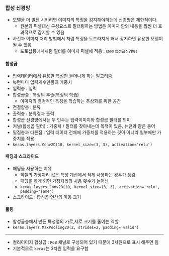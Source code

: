 ### 합성 신경망
- 모델을 더 발전 시키려면 이미지의 특징을 감지해야하는데 신경망은 제한적이다.
  - 원본의 픽셀대신 구성요소로 필터링하는 방법은 이미지 안의 내용을 훨씬 더 효과적으로 감지할 수 있음
- 사진과 이미지 처리 방법에서 처럼 특징을 도드라지게 해서 감지하면 유용한 모델이 될 수 있음
  - 포토샵등에서처럼 필터를 이미지 픽셀에 적용 : `CNN(합성곱신경망)`

#### 합성곱
- 입력데이터에서 유용한 특성만 들어나게 하는 알고리즘
- 뉴런마다 입력개수만큼의 가중치
- 입력층 : 입력
- 합성곱층 : 특징의 추출(특징의 학습)
  - 이미지의 결정적인 특징을 학습하는 추상화를 위한 공간
- 전결합층 : 분류
- 출력층 : 분류결과 출력 
- 합성곱 신경망에서는 두 인수는 입력이미지와 합성곱 필터를 의미
- 커널(합성곱 필터) : 가중치 / 필터를 찾아내는데 목적이 있음, 뉴런과 같은 용어
- 밀집층과 다른점 : 입력 데이터 전체에 가중치를 적용하는 것이 아니라 일부에만 가중치를 적용
- `keras.layers.Conv2D(10, kernel_size=(3, 3), activation='relu')`

#### 패딩과 스크라이드
- 패딩을 사용하는 이유 
  - 픽셀의 가장자리 값은 특성 계산에서 적게 사용하는 경우가 생김
  - 패딩을 하게 되면 가장자리의 사용 횟수가 늘어남
  - `keras.layers.Conv2D(10, kernel_size=(3, 3), activation='relu', padding='same')`
- 스크라이드 : 합성곱 연산의 이동 크기

#### 풀링
- 합성곱층에서 만든 특성맵의 가로,세로 크기를 줄이는 역할
- `keras.layers.MaxPooling2D(2, strides=2, padding='valid')`

---
- 컬러이미지 합성곱 : `RGB` 채널로 구성되어 있기 때문에 3차원으로 표시 해주면 됨
- 기본적으로 `keras`는 3차원 입력을 요구함